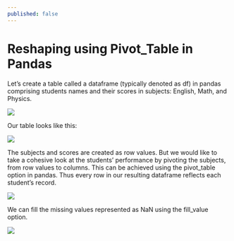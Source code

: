 ```yaml
---
published: false
---
```

# Reshaping using Pivot_Table in Pandas


Let’s create a table called a dataframe (typically denoted as df) in pandas comprising students names and their scores in subjects: English, Math, and Physics. 

<img src="http://chidamodu.github.io/blog/images//creating dataframe.png">


Our table looks like this:

<img src="http://chidamodu.github.io/blog/images//a look at the dataframe.png">


The subjects and scores are created as row values. But we would like to take a cohesive look at the students’ performance by pivoting the subjects, from row values to columns. This can be achieved using the pivot_table option in pandas. Thus every row in our resulting dataframe reflects each student’s record.

<img src="http://chidamodu.github.io/blog/images//pd.pivot without fill-value.png">


We can fill the missing values represented as NaN using the fill_value option.

<img src="http://chidamodu.github.io/blog/images//pd.pivot fill value.png">




